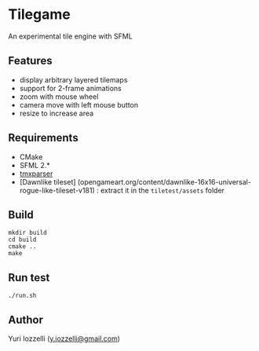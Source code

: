 # Tilegame

An experimental tile engine with SFML

## Features

* display arbitrary layered tilemaps
* support for 2-frame animations
* zoom with mouse wheel
* camera move with left mouse button
* resize to increase area

## Requirements

* CMake
* SFML 2.*
* [tmxparser](https://github.com/andrewrk/tmxparser)
* [Dawnlike tileset] (opengameart.org/content/dawnlike-16x16-universal-rogue-like-tileset-v181) : extract it in the `tiletest/assets` folder

## Build

```
mkdir build
cd build
cmake ..
make
```
## Run test

```
./run.sh
```

## Author

Yuri Iozzelli (<y.iozzelli@gmail.com>)
